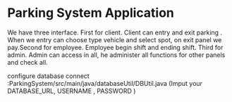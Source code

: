 # Parking System Application

We have three interface. First for client. Client can entry and exit parking . When we entry can choose type vehicle and select spot, on exit panel we pay.Second for employee. Employee begin shift and ending shift. Third for admin. Admin can access in all, he  administer all functions for other panels and check all.

configure database connect :ParkingSystem/src/main/java/databaseUtil/DBUtil.java (Imput your DATABASE_URL, USERNAME , PASSWORD )
